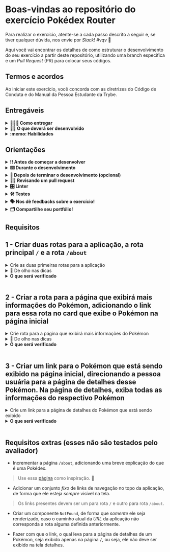 # Boas-vindas ao repositório do exercício Pokédex Router

Para realizar o exercício, atente-se a cada passo descrito a seguir e, se tiver qualquer dúvida, nos envie por _Slack_! #vqv 🚀

Aqui você vai encontrar os detalhes de como estruturar o desenvolvimento do seu exercício a partir deste repositório, utilizando uma branch específica e um _Pull Request_ (PR) para colocar seus códigos.

## Termos e acordos

Ao iniciar este exercício, você concorda com as diretrizes do Código de Conduta e do Manual da Pessoa Estudante da Trybe.

## Entregáveis

<details>
  <summary><strong>🤷🏽‍♀️ Como entregar</strong></summary><br />

Para entregar o seu exercício você deverá criar um _Pull Request_ neste repositório.

Lembre-se que você pode consultar nosso conteúdo sobre [Git & GitHub](https://app.betrybe.com/course/4d67f5b4-34a6-489f-a205-b6c7dc50fc16/) e nosso [Blog - Git & GitHub](https://blog.betrybe.com/tecnologia/git-e-github/) sempre que precisar!

</details>

<details>
  <summary><strong>👨‍💻 O que deverá ser desenvolvido</strong></summary><br />

O desafio de hoje é incrementar uma aplicação de Pokédex utilizando React Router. Para isso, você terá acesso a um repositório com aplicação React funcionando, o qual exibe um card com informações de um Pokémon e um botão para navegar entre uma lista de Pokémon, sendo possível filtrar por tipos específicos.

Além dessas funcionalidades, você terá como missão adicionar novas rotas na aplicação, para que seja possível visualizar mais informações de cada Pokémon e poder _favoritar_ os Pokémon que você mais gosta.
  
Aviso: A biblioteca `react-router-dom` já está instalada, então você só precisa executar o comando `npm install` estando dentro da pasta raiz para poder utilizá-la.

Veja um exemplo da aplicação rodando:

![Pokédex rodando](images/pokedex-react-router.gif)

</details>

<details>
  <summary><strong>:memo: Habilidades</strong></summary><br />

Neste exercício, verificamos se você é capaz de:

- Utilizar o componente BrowserRouter corretamente;

- Criar links de navegação na aplicação com o componente Link;
  
- Criar rotas, mapeando o caminho da URL com o componente correspondente, via Route;
  
- Estruturar e organizar as rotas da sua aplicação com o componente Switch;
  
- Usar o componente Redirect pra alternar entre rotas.

</details>

## Orientações

<details>
  <summary><strong>‼️ Antes de começar a desenvolver</strong></summary><br />

1. Clone o repositório

- Use o comando: `git clone git@github.com:tryber/sd-0x-exercise-pokedex-router`.
- Entre na pasta do repositório que você acabou de clonar:
  - `cd sd-0x-exercise-pokedex-router`

2. Instale as dependências

- `npm install`.

3. Crie uma branch a partir da branch `main`

- Verifique que você está na branch `main`
  - Exemplo: `git branch`
- Se não estiver, mude para a branch `main`
  - Exemplo: `git checkout main`
- Agora crie uma branch à qual você vai submeter os `commits` do seu exercício
  - Você deve criar uma branch no seguinte formato: `nome-de-usuario-nome-do-exercicio`
  - Exemplo: `git checkout -b joaozinho-sd-0x-exercise-pokedex-router`

4. Adicione as mudanças ao _stage_ do Git e faça um `commit`

- Verifique que as mudanças ainda não estão no _stage_
  - Exemplo: `git status` (deve aparecer listada a pasta _joaozinho_ em vermelho)
- Adicione o novo arquivo ao _stage_ do Git
  - Exemplo:
    - `git add .` (adicionando todas as mudanças - _que estavam em vermelho_ - ao stage do Git)
    - `git status` (deve aparecer listado o arquivo _joaozinho/README.md_ em verde)
- Faça o `commit` inicial
  - Exemplo:
    - `git commit -m 'iniciando o exercício x'` (fazendo o primeiro commit)
    - `git status` (deve aparecer uma mensagem tipo _nothing to commit_ )

5. Adicione a sua branch com o novo `commit` ao repositório remoto

- Usando o exemplo anterior: `git push -u origin joaozinho-sd-0x-exercise-pokedex-router`

6. Crie um novo `Pull Request` _(PR)_

- Vá até a página de _Pull Requests_ do [repositório no GitHub](https://github.com/tryber/sd-0x-exercise-pokedex-router/pulls)
- Clique no botão verde _"New pull request"_
- Clique na caixa de seleção _"Compare"_ e escolha a sua branch **com atenção**
- Coloque um título para a sua _Pull Request_
  - Exemplo: _"Cria tela de busca"_
- Clique no botão verde _"Create pull request"_
- Adicione uma descrição para o _Pull Request_ e clique no botão verde _"Create pull request"_
- **Não se preocupe em preencher mais nada por enquanto!**
- Volte até a [página de _Pull Requests_ do repositório](https://github.com/tryber/sd-0x-exercise-pokedex-router/pulls) e confira que o seu _Pull Request_ está criado

</details>

<details>
  <summary><strong>⌨️ Durante o desenvolvimento</strong></summary><br />

- Faça `commits` das alterações que você fizer no código regularmente

- Lembre-se de sempre após um (ou alguns) `commits` atualizar o repositório remoto

- Os comandos que você utilizará com mais frequência são:
  1. `git status` _(para verificar o que está em vermelho - fora do stage - e o que está em verde - no stage)_
  2. `git add` _(para adicionar arquivos ao stage do Git)_
  3. `git commit` _(para criar um commit com os arquivos que estão no stage do Git)_
  4. `git push -u origin nome-da-branch` _(para enviar o commit para o repositório remoto na primeira vez que fizer o `push` de uma nova branch)_
  5. `git push` _(para enviar o commit para o repositório remoto após o passo anterior)_

</details>

<details>
  <summary><strong>🤝 Depois de terminar o desenvolvimento (opcional)</strong></summary><br />

Para sinalizar que o seu exercício está pronto para o _"Code Review"_, faça o seguinte:

- Vá até a página **DO SEU** _Pull Request_, adicione a label de _"code-review"_ e marque seus colegas:

  - No menu à direita, clique no _link_ **"Labels"** e escolha a _label_ **code-review**;

  - No menu à direita, clique no _link_ **"Assignees"** e escolha **o seu usuário**;

  - No menu à direita, clique no _link_ **"Reviewers"** e digite `students`, selecione o time `tryber/students-sd-0x`.

Caso tenha alguma dúvida, [aqui tem um video explicativo](https://vimeo.com/362189205).

</details>

<details>
  <summary><strong>🕵🏿 Revisando um pull request</strong></summary><br />

Use o conteúdo sobre [Code Review](https://app.betrybe.com/course/real-life-engineer/code-review) para te ajudar a revisar os _Pull Requests_.

</details>

<details>
  <summary><strong>🎛 Linter</strong></summary><br />

Para garantir a qualidade do código, vamos utilizar neste exercício os linters `ESLint` e `StyleLint`.
Assim o código estará alinhado com as boas práticas de desenvolvimento, sendo mais legível
e de fácil manutenção! Para rodá-los localmente, execute os comandos abaixo:

```bash
  npm run lint
  npm run lint:styles
```

⚠️ **PULL REQUESTS COM ISSUES DE LINTER NÃO SERÃO AVALIADAS.
ATENTE-SE PARA RESOLVÊ-LAS ANTES DE FINALIZAR O DESENVOLVIMENTO!** ⚠️

Em caso de dúvidas, confira o material do course sobre [ESLint e Stylelint](https://app.betrybe.com/course/real-life-engineer/eslint).

</details>

<details>
  <summary><strong>🛠 Testes</strong></summary><br />

- <details><summary><b>Execução de testes de requisito</b></summary>

  Os testes deste exercício foram feitos usando o [Cypress](https://www.cypress.io/how-it-works/). É utilizada nos testes a resolução `1366 x 768` (1366 pixels de largura por 768 pixels de altura) para testes de layout. Logo, recomenda-se desenvolver seu exercício usando a mesma resolução, via instalação [deste plugin](https://chrome.google.com/webstore/detail/window-resizer/kkelicaakdanhinjdeammmilcgefonfh?hl=en) do `Chrome`, de modo a facilitar a configuração dessa resolução, por exemplo.

  Para o exercício ser validado, todos os testes de comportamento devem passar. É possível testar isso localmente rodando `npm run cy`. Esse comando roda a suite de testes do Cypress, o qual valida se o fluxo geral e os requisitos funcionais estão como deveriam.

  > Você também pode executar o comando `npm run cy:open` para ter um resultado visual dos testes feitos.

  Aviso: Esses testes não consideram o layout de maneira geral, mas sim os atributos e informações corretas, por isso preste atenção! Os testes te darão uma mensagem de erro caso não estejam passando (seja qual for o motivo). 😉

  **Atenção:** Sua aplicação deve estar rodando no terminal com `npm start` para o Cypress poder testar.
  </details><br />

- <details><summary><b> Execução de um teste específico</b></summary>

  Para executar somente uma `spec` de testes, você pode ou rodar somente um arquivo de teste com o comando `npm run cy -- --spec cypress/e2e/01.FirstRoute.cy.js`, ou selecionar qual delas você deseja após executar o comando `npm run cy:open`.

  ![image](./images/cy-specs.png)

  Além disso, ainda é possível rodar apenas um trecho de um `spec`, basta utilizar a função .only após o `describe`, `it` ou `test`. Com isso, será possível que apenas parte de um teste rode localmente e seja avaliado.

  ![image](./images/itOnly.png)

  </details><br />

</details>

<details>
  <summary><strong>🗣 Nos dê feedbacks sobre o exercício!</strong></summary> <br />

  Ao finalizar e submeter o exercício, não se esqueça de avaliar sua experiência preenchendo o formulário. Leva menos de 3 minutos!

  [FORMULÁRIO DE AVALIAÇÃO](https://be-trybe.typeform.com/to/ZTeR4IbH)

</details>

<details>
  <summary><strong>🗂 Compartilhe seu portfólio!</strong></summary><br />

Você sabia que o LinkedIn é a principal rede social profissional e compartilhar o seu aprendizado lá é muito importante para quem deseja construir uma carreira de sucesso? Compartilhe esse exercício no seu LinkedIn, marque o perfil da Trybe (@trybe) e mostre para a sua rede toda a sua evolução.

</details>

## Requisitos

## 1 - Criar duas rotas para a aplicação, a rota principal `/` e a rota `/about`

<details>
  <summary>Crie as duas primeiras rotas para a aplicação</summary><br />

- A rota `/` deve renderizar somente o componente `<Pokedex />`.
- Crie um componente chamado `About` e coloque um título `h1` com o texto `About Pokédex`.
- Crie a rota `/about` e renderize somente o componente `<About />`

</details>

<details>
  <summary>👀 De olho nas dicas</summary><br />

- As rotas devem ficar no componente `<App />` envolvidas pelo `Switch`;
- Utilize os atributos `render` e `exact` do **_Route_**.

</details>

<details>
  <summary><strong>O que será verificado</strong></summary><br />

- Se, ao entrar na rota `/`:
  - é renderizado uma tag `h1` com o texto `Pokédex`.
  - as informações do primeiro Pokémon da lista são renderizadas.
- Se, ao entrar na rota `/about`, é renderizado uma tag `h1` com o texto `About Pokédex`.

</details>

</details><br>

## 2 - Criar a rota para a página que exibirá mais informações do Pokémon, adicionando o link para essa rota no card que exibe o Pokémon na página inicial

<details>
  <summary>Crie rota para a página que exibirá mais informações do Pokémon</summary><br />

- Crie a rota `/pokemon/{id}`, onde `{id}` será o `id` do Pokémon selecionado. Cada Pokémon possui um `id` na Pokédex e podemos usar essa informação como parâmetro de _URL_ para permitir que a aplicação consiga acessar detalhes de um pokémon específico.

> Por exemplo: o id do pokémon `Pikachu` é `25`.Com isso, para acessar a página de informações do `Pikachu`, devemos acessar a rota `/pokemon/25`.

- Crie o componente `<PokemonDetails />` e faça com que ele seja renderizado quando a rota `/pokemon/{id}` for acessada.
- Dentro do componente `<PokemonDetails />`, recupere a informação do parâmetro `id` passado pela _URL_.
- Exiba um título `h1` com o  texto `{nome-do-pokemon} details`, onde `nome-do-pokemon` é o nome do Pokémon que possui o `id` passado como parâmetro pela _URL_.

</details>

<details>
  <summary>👀 De olho nas dicas</summary><br />

- Utilize as _props_ para passar o parâmetro `id` pelos componentes;
- A lista de Pokémon está no arquivo `src/data.js` e você pode passá-la como _prop_ para o componente `<PokemonDetails />`.

</details>

<details>
  <summary><strong>O que será verificado</strong></summary><br />

- Se, ao acessar a rota `/pokemon/25`, existe um título `h1` com o texto `Pikachu details`.
- Se, ao acessar a rota `/pokemon/65`, existe um título `h1` com o texto `Alakazam details`.

</details>

</details><br>

## 3 - Criar um link para o Pokémon que está sendo exibido na página inicial, direcionando a pessoa usuária para a página de detalhes desse Pokémon. Na página de detalhes, exiba todas as informações do respectivo Pokémon

<details>
  <summary>Crie um link para a página de detalhes do Pokémon que está sendo exibido</summary><br />

- Na página inicial, adicione um link dentro do card de informações do Pokémon que está sendo exibido. Este link deve direcionar para a página de informações do respectivo Pokémon por meio da rota `/pokemon/{id}`.
- O link deve ter o texto `Details`.
- Ao entrar na página do respectivo Pokémon, todas as informações do Pokémon devem ser exibidas:
  - o nome do Pokémon.

 > Observação: no requisito anterior foi pedido para que o nome fosse renderizado como título da página, e nesse requisito o nome precisa ser renderizado novamente junto com o restante das informações;

- o tipo do Pokémon;
- o peso e a respectiva unidade de medida;  
- a informação resumida sobre o Pokémon, essa  informação está presente na chave `summary` em cada objeto da lista de Pokémon.
- o(s) mapa(s) que mostra(m) as possíveis localizações do Pokémon, seu nomes e imagens. Informações presentes nas chaves `location` e `map`, dentro de um _array_ na chave `foundAt` presente em cada objeto da lista de Pokémon;
- cada mapa deve ser renderizado com dois elementos: uma imagem, que deve ter o atributo `src` prrenchido com o valor da propriedade  `map`; e um elemento de texto que deve renderizar o valor da propriedade `location`.

</details>

<details>
  <summary><strong>O que será verificado</strong></summary><br />

- Se na página inicial:
  - existe um link que direciona para página de detalhes do Pokémon que está sendo exibido.
  - o link para página de detalhes direciona corretamente, mesmo após alterar o Pokémon que está sendo exibido.
- Se na página de detalhes, todas as informações do Pokémon estão sendo renderizadas.

</details>

</details><br>

## Requisitos extras (esses não são testados pelo avaliador)

- Incrementar a página `/about`, adicionando uma breve explicação do que é uma Pokédex.

> Use essa [página](https://bulbapedia.bulbagarden.net/wiki/Pok%C3%A9dex) como inspiração. 🙂

- Adicionar um conjunto _fixo_ de links de navegação no topo da aplicação, de forma que ele esteja _sempre_ visível na tela.

> Os links presentes devem ser um para rota `/` e outro para rota `/about`.

- Criar um componente `NotFound`, de forma que _somente_ ele seja renderizado, caso o caminho atual da _URL_ da aplicação não corresponda a rota alguma definida anteriormente.

- Fazer com que o link, o qual leva para a página de detalhes de um Pokémon, seja exibido apenas na página `/`, ou seja, ele não deve ser exibido na tela detalhes.

